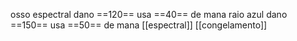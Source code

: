 osso espectral dano ==120== usa ==40== de mana
raio azul dano ==150== usa ==50== de mana
[[espectral]]
[[congelamento]]
